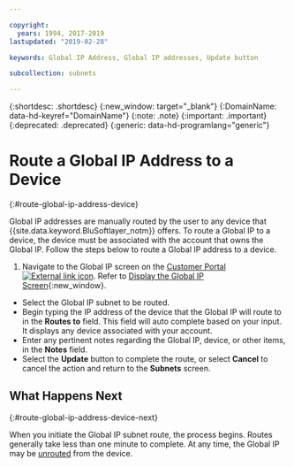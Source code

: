 ```yaml
---

copyright:
  years: 1994, 2017-2019
lastupdated: "2019-02-28"

keywords: Global IP Address, Global IP addresses, Update button

subcollection: subnets

---
```


{:shortdesc: .shortdesc}
{:new_window: target="_blank"}
{:DomainName: data-hd-keyref="DomainName"}
{:note: .note}
{:important: .important}
{:deprecated: .deprecated}
{:generic: data-hd-programlang="generic"}

# Route a Global IP Address to a Device
{:#route-global-ip-address-device}

Global IP addresses are manually routed by the user to any device that {{site.data.keyword.BluSoftlayer_notm}} offers. To route a Global IP to a device, the device must be associated with the account that owns the Global IP. Follow the steps below to route a Global IP address to a device.

1. Navigate to the Global IP screen on the [Customer Portal ![External link icon](../../icons/launch-glyph.svg "External link icon")](https://{DomainName}/). Refer to [Display the Global IP Screen](/docs/infrastructure/subnets?topic=subnets-display-global-ip-screen){:new_window}.
* Select the Global IP subnet to be routed.
* Begin typing the IP address of the device that the Global IP will route to in the **Routes to** field. This field will auto complete based on your input. It displays any device associated with your account.
* Enter any pertinent notes regarding the Global IP, device, or other items, in the **Notes** field.
* Select the **Update** button to complete the route, or select **Cancel** to cancel the action and return to the **Subnets** screen.

## What Happens Next
{:#route-global-ip-address-device-next}

When you initiate the Global IP subnet route, the process begins. Routes generally take less than one minute to complete. At any time, the Global IP may be [unrouted](/docs/infrastructure/subnets?topic=subnets-unroute-global-ip-address) from the device.
